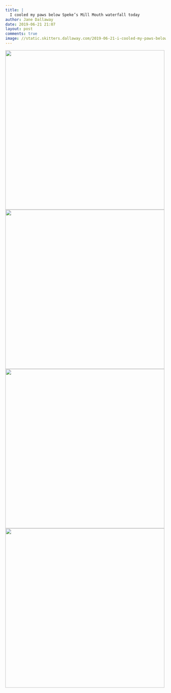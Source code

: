 ```yaml
---
title: |
  I cooled my paws below Speke’s Mill Mouth waterfall today
author: Jane Dallaway
date: 2019-06-21 21:07
layout: post
comments: true
image: //static.skitters.dallaway.com/2019-06-21-i-cooled-my-paws-below-speke-s-mill-mouth-waterfall-today-thumb-1-IMG-9489.JPG
---
```


<div>
        <a href="//static.skitters.dallaway.com/2019-06-21-i-cooled-my-paws-below-speke-s-mill-mouth-waterfall-today-fullsize-1-IMG-9489.JPG">
          <img src="//static.skitters.dallaway.com/2019-06-21-i-cooled-my-paws-below-speke-s-mill-mouth-waterfall-today-thumb-1-IMG-9489.JPG" width="500" height="500"/>
        </a>
      </div><div>
        <a href="//static.skitters.dallaway.com/2019-06-21-i-cooled-my-paws-below-speke-s-mill-mouth-waterfall-today-fullsize-2-IMG-9490.JPG">
          <img src="//static.skitters.dallaway.com/2019-06-21-i-cooled-my-paws-below-speke-s-mill-mouth-waterfall-today-thumb-2-IMG-9490.JPG" width="500" height="500"/>
        </a>
      </div><div>
        <a href="//static.skitters.dallaway.com/2019-06-21-i-cooled-my-paws-below-speke-s-mill-mouth-waterfall-today-fullsize-3-IMG-9491.JPG">
          <img src="//static.skitters.dallaway.com/2019-06-21-i-cooled-my-paws-below-speke-s-mill-mouth-waterfall-today-thumb-3-IMG-9491.JPG" width="500" height="500"/>
        </a>
      </div><div>
        <a href="//static.skitters.dallaway.com/2019-06-21-i-cooled-my-paws-below-speke-s-mill-mouth-waterfall-today-fullsize-4-IMG-9492.JPG">
          <img src="//static.skitters.dallaway.com/2019-06-21-i-cooled-my-paws-below-speke-s-mill-mouth-waterfall-today-thumb-4-IMG-9492.JPG" width="500" height="500"/>
        </a>
      </div>


    
      